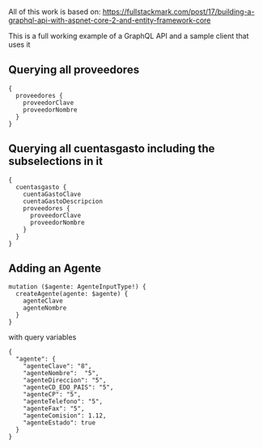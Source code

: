 All of this work is based on:
https://fullstackmark.com/post/17/building-a-graphql-api-with-aspnet-core-2-and-entity-framework-core

This is a full working example of a GraphQL API and a sample client that uses it

## Querying all proveedores
```
{
  proveedores {
    proveedorClave
    proveedorNombre
  }
}
```

## Querying all cuentasgasto including the subselections in it
```
{
  cuentasgasto {
    cuentaGastoClave
    cuentaGastoDescripcion
    proveedores {
      proveedorClave
      proveedorNombre
    }
  }
}
```

## Adding an Agente

```
mutation ($agente: AgenteInputType!) {
  createAgente(agente: $agente) {
    agenteClave
    agenteNombre
  }
}
```

with query variables

```
{
  "agente": {
    "agenteClave": "8",
    "agenteNombre":  "5",
    "agenteDireccion": "5",
    "agenteCD_EDO_PAIS": "5",
    "agenteCP": "5",
    "agenteTelefono": "5",
    "agenteFax": "5",
    "agenteComision": 1.12,
    "agenteEstado": true
  }
}
```